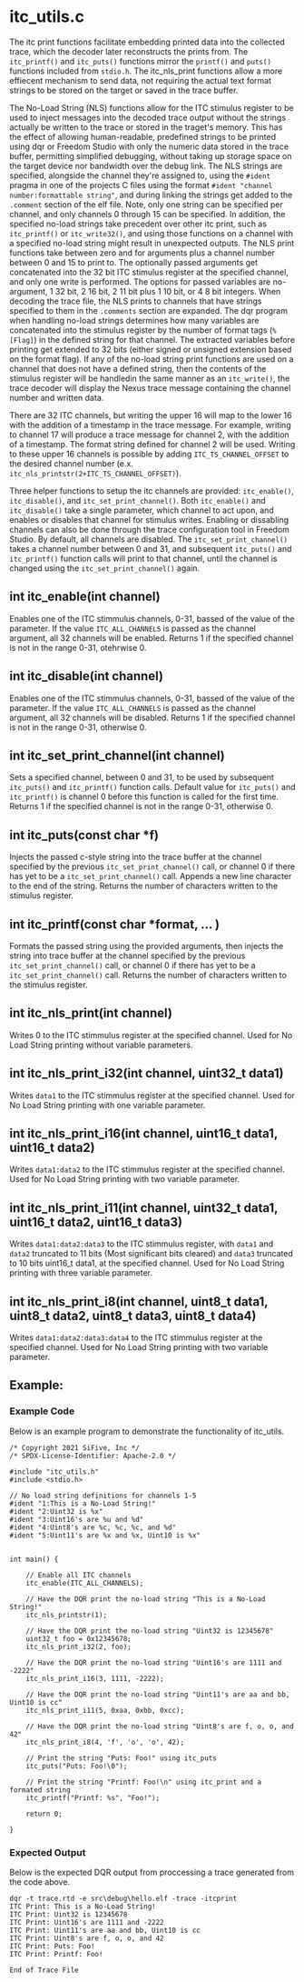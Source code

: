 # itc_utils.c

The itc print functions facilitate embedding printed data into the collected trace, which the decoder later reconstructs the prints from. The `itc_printf()` and `itc_puts()` functions mirror the `printf()` and `puts()` functions included from `stdio.h`. The itc_nls_print functions allow a more effiecent mechanism to send data, not requiring the actual text format strings to be stored on the target or saved in the trace buffer.


The No-Load String (NLS) functions allow for the ITC stimulus register to be used to inject messages into the decoded trace output without the strings actually be written to the trace or stored in the traget's memory. This has the effect of allowing human-readable, predefined strings to be printed using dqr or Freedom Studio with only the numeric data stored in the trace buffer, permitting simplified debugging, without taking up storage space on the target device nor bandwidth over the debug link. The NLS strings are specified, alongside the channel they're assigned to, using the `#ident` pragma in one of the projects C files using the format `#ident "channel number:formattable string"`, and during linking the strings get added to the `.comment` section of the elf file. Note, only one string can be specified per channel, and only channels 0 through 15 can be specified. In addition, the specified no-load strings take precedent over other itc print, such as `itc_printf()` or `itc_write32()`, and using those functions on a channel with a specified no-load string might result in unexpected outputs. The NLS print functions take between zero and for arguments plus a channel number between 0 and 15 to print to. The optionally passed arguments get concatenated into the 32 bit ITC stimulus register at the specified channel, and only one write is performed. The options for passed variables are no-argument, 1 32 bit, 2 16 bit, 2 11 bit plus 1 10 bit, or 4 8 bit integers. When decoding the trace file, the NLS prints to channels that have strings specified to them in the `.comments` section are expanded. The dqr program when handling no-load strings determines how many variables are concatenated into the stimulus register by the number of format tags (`%[Flag]`) in the defined string for that channel. The extracted variables before printing get extended to 32 bits (either signed or unsigned extension based on the format flag). If any of the no-load string print functions are used on a channel that does not have a defined string, then the contents of the stimulus register will be handledin the same manner as an `itc_write()`, the trace decoder will display the Nexus trace message containing the channel number and written data. 

There are 32 ITC channels, but writing the upper 16 will map to the lower 16 with the addition of a timestamp in the trace message. For example, writing to channel 17 will produce a trace message for channel 2, with the addition of a timestamp. The format string defined for channel 2 will be used. Writing to these upper 16 channels is possible by adding  `ITC_TS_CHANNEL_OFFSET` to the desired channel number (e.x. `itc_nls_printstr(2+ITC_TS_CHANNEL_OFFSET)`).

Three helper functions to setup the itc channels are provided: `itc_enable()`, `itc_disable()`, and `itc_set_print_channel()`. Both  `itc_enable()` and `itc_disable()` take a single parameter, which channel to act upon, and enables or disables that channel for stimulus writes. Enabling or dissabling channels can also be done through the trace configuration tool in Freedom Studio. By default, all channels are disabled. The `itc_set_print_channel()` takes a channel number between 0 and 31, and subsequent `itc_puts()` and `itc_printf()` function calls will print to that channel, until the channel is changed using the `itc_set_print_channel()` again.


## int itc_enable(int channel)
Enables one of the ITC stimmulus channels, 0-31, bassed of the value of the parameter. If the value `ITC_ALL_CHANNELS` is passed as the channel argument, all 32 channels will be enabled. Returns 1 if the specified channel is not in the range 0-31, otehrwise 0. 


## int itc_disable(int channel)
Enables one of the ITC stimmulus channels, 0-31, bassed of the value of the parameter. If the value `ITC_ALL_CHANNELS` is passed as the channel argument, all 32 channels will be disabled. Returns 1 if the specified channel is not in the range 0-31, otherwise 0. 


## int itc_set_print_channel(int channel)
Sets a specified channel, between 0 and 31, to be used by subsequent `itc_puts()` and `itc_printf()` function calls. Default value for `itc_puts()` and `itc_printf()` is channel 0 before this function is called for the first time. Returns 1 if the specified channel is not in the range 0-31, otherwise 0. 


## int itc_puts(const char *f)
Injects the passed c-style string into the trace buffer at the channel specified by the previous `itc_set_print_channel()` call, or channel 0 if there has yet to be a `itc_set_print_channel()` call. Appends a new line character to the end of the string. Returns the number of characters written to the stimulus register.

## int itc_printf(const char *format, ... )
Formats the passed string using the provided arguments, then injects the string into  trace buffer at the channel specified by the previous `itc_set_print_channel()` call, or channel 0 if there has yet to be a `itc_set_print_channel()` call. Returns the number of characters written to the stimulus register.


## int itc_nls_print(int channel)
Writes 0 to the ITC stimmulus register at the specified channel. Used for No Load String printing without variable parameters.

## int itc_nls_print_i32(int channel, uint32_t data1)
Writes `data1` to the ITC stimmulus register at the specified channel. Used for No Load String printing with one variable parameter.


## int itc_nls_print_i16(int channel, uint16_t data1,  uint16_t data2)
Writes `data1:data2` to the ITC stimmulus register at the specified channel. Used for No Load String printing with two variable parameter.

## int itc_nls_print_i11(int channel, uint32_t data1,  uint16_t data2,  uint16_t data3)
Writes `data1:data2:data3` to the ITC stimmulus register, with `data1` and `data2` truncated to 11 bits (Most significant bits cleared) and `data3` truncated to 10 bits  uint16_t data1, at the specified channel. Used for No Load String printing with three variable parameter.

## int itc_nls_print_i8(int channel, uint8_t data1,  uint8_t data2, uint8_t data3,  uint8_t data4)
Writes `data1:data2:data3:data4` to the ITC stimmulus register at the specified channel. Used for No Load String printing with two variable parameter.


## Example:
### Example Code
Below is an example program to demonstrate the functionality of itc_utils. 


```
/* Copyright 2021 SiFive, Inc */
/* SPDX-License-Identifier: Apache-2.0 */

#include "itc_utils.h"
#include <stdio.h>

// No load string definitions for channels 1-5
#ident "1:This is a No-Load String!"
#ident "2:Uint32 is %x"
#ident "3:Uint16's are %u and %d"
#ident "4:Uint8's are %c, %c, %c, and %d"
#ident "5:Uint11's are %x and %x, Uint10 is %x"


int main() {

	// Enable all ITC channels
	itc_enable(ITC_ALL_CHANNELS);

	// Have the DQR print the no-load string "This is a No-Load String!"
	itc_nls_printstr(1);

	// Have the DQR print the no-load string "Uint32 is 12345678"
    uint32_t foo = 0x12345678;
    itc_nls_print_i32(2, foo);

    // Have the DQR print the no-load string "Uint16's are 1111 and -2222"
    itc_nls_print_i16(3, 1111, -2222);

    // Have the DQR print the no-load string "Uint11's are aa and bb, Uint10 is cc"
    itc_nls_print_i11(5, 0xaa, 0xbb, 0xcc);

    // Have the DQR print the no-load string "Uint8's are f, o, o, and 42"
    itc_nls_print_i8(4, 'f', 'o', 'o', 42);

    // Print the string "Puts: Foo!" using itc_puts
    itc_puts("Puts: Foo!\0");

    // Print the string "Printf: Foo!\n" using itc_print and a formated string
    itc_printf("Printf: %s", "Foo!");

    return 0;

}
```

### Expected Output
Below is the expected DQR output from proccessing a trace generated from the code above. 
```
dqr -t trace.rtd -e src\debug\hello.elf -trace -itcprint
ITC Print: This is a No-Load String!
ITC Print: Uint32 is 12345678
ITC Print: Uint16's are 1111 and -2222
ITC Print: Uint11's are aa and bb, Uint10 is cc
ITC Print: Uint8's are f, o, o, and 42
ITC Print: Puts: Foo!
ITC Print: Printf: Foo!

End of Trace File
```